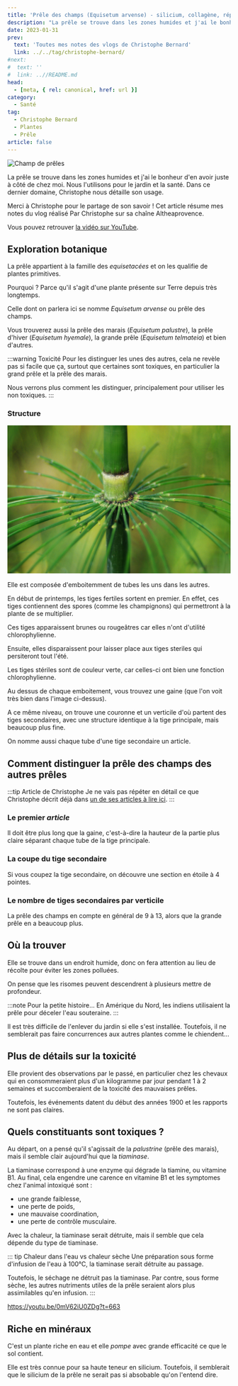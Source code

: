 ```yaml
---
title: 'Prêle des champs (Equisetum arvense) - silicium, collagène, réparation des tissus, par Christophe Bernard'
description: "La prêle se trouve dans les zones humides et j'ai le bonheur d'en avoir juste à côté de chez moi. Nous l'utilisons pour le jardin et la santé. Dans ce dernier domaine, Christophe nous détaille son usage."
date: 2023-01-31
prev:
  text: 'Toutes mes notes des vlogs de Christophe Bernard'
  link: ../../tag/christophe-bernard/
#next:
#  text: ''
#  link: ..//README.md
head:
  - [meta, { rel: canonical, href: url }]
category:
  - Santé
tag:
  - Christophe Bernard
  - Plantes
  - Prêle
article: false
---
```


![Champ de prêles](/images/2023-01-31-champ-de-prele.jpg 'Crédits: image extraite de https://commons.wikimedia.org/wiki/File:Schachtelhalmgras.JPG')

La prêle se trouve dans les zones humides et j'ai le bonheur d'en avoir juste à côté de chez moi. Nous l'utilisons pour le jardin et la santé. Dans ce dernier domaine, Christophe nous détaille son usage.

Merci à Christophe pour le partage de son savoir !
Cet article résume mes notes du vlog réalisé Par Christophe sur sa chaîne Altheaprovence.

<!-- more -->

Vous pouvez retrouver [la vidéo sur YouTube](https://www.youtube.com/watch?v=0mV62iU0ZDg).

## Exploration botanique

La prêle appartient à la famille des _equisetacées_ et on les qualifie de plantes primitives.

Pourquoi ? Parce qu'il s'agit d'une plante présente sur Terre depuis très longtemps.

Celle dont on parlera ici se nomme _Equisetum arvense_ ou prêle des champs.

Vous trouverez aussi la prêle des marais (_Equisetum palustre_), la prêle d'hiver (_Equisetum hyemale_), la grande prêle (_Equisetum telmateia_) et bien d'autres.

:::warning Toxicité
Pour les distinguer les unes des autres, cela ne revèle pas si facile que ça, surtout que certaines sont toxiques, en particulier la grand prêle et la prêle des marais.

Nous verrons plus comment les distinguer, principalement pour utiliser les non toxiques.
:::

### Structure

![Vue de près de la prêle des champs](./images/prele-des-champs-vue-de-pres.jpg "Crédits de l'image : publicdomainpictures.net")

Elle est composée d'emboitemment de tubes les uns dans les autres.

En début de printemps, les tiges fertiles sortent en premier. En effet, ces tiges contiennent des spores (comme les champignons) qui permettront à la plante de se multiplier.

Ces tiges apparaissent brunes ou rougeâtres car elles n'ont d'utilité chlorophylienne.

Ensuite, elles disparaissent pour laisser place aux tiges steriles qui persiteront tout l'été.

Les tiges stériles sont de couleur verte, car celles-ci ont bien une fonction chlorophylienne.

Au dessus de chaque emboitement, vous trouvez une gaine (que l'on voit très bien dans l'image ci-dessus).

A ce même niveau, on trouve une couronne et un verticile d'où partent des tiges secondaires, avec une structure identique à la tige principale, mais beaucoup plus fine.

On nomme aussi chaque tube d'une tige secondaire un article.

## Comment distinguer la prêle des champs des autres prêles

:::tip Article de Christophe
Je ne vais pas répéter en détail ce que Christophe décrit déjà dans [un de ses articles à lire ici](https://www.altheaprovence.com/reconnaitre-prele-champs/).
:::

### Le premier _article_

Il doit être plus long que la gaine, c'est-à-dire la hauteur de la partie plus claire séparant chaque tube de la tige principale.

### La coupe du tige secondaire

Si vous coupez la tige secondaire, on découvre une section en étoile à 4 pointes.

### Le nombre de tiges secondaires par verticile

La prêle des champs en compte en général de 9 à 13, alors que la grande prêle en a beaucoup plus.

## Où la trouver

Elle se trouve dans un endroit humide, donc on fera attention au lieu de récolte pour éviter les zones polluées.

On pense que les risomes peuvent descendrent à plusieurs mettre de profondeur.

:::note Pour la petite histoire...
En Amérique du Nord, les indiens utilisaient la prêle pour déceler l'eau souteraine.
:::

Il est très difficile de l'enlever du jardin si elle s'est installée.
Toutefois, il ne semblerait pas faire concurrences aux autres plantes comme le chiendent...

## Plus de détails sur la toxicité

Elle provient des observations par le passé, en particulier chez les chevaux qui en consommeraient plus d'un kilogramme par jour pendant 1 à 2 semaines et succomberaient de la toxicité des mauvaises prêles.

Toutefois, les événements datent du début des années 1900 et les rapports ne sont pas claires.

## Quels constituants sont toxiques ?

Au départ, on a pensé qu'il s'agissait de la _palustrine_ (prêle des marais), mais il semble clair aujourd'hui que la _tiaminase_.

La tiaminase correspond à une enzyme qui dégrade la tiamine, ou vitamine B1. Au final, cela engendre une carence en vitamine B1 et les symptomes chez l'animal intoxiqué sont :

- une grande faiblesse,
- une perte de poids,
- une mauvaise coordination,
- une perte de contrôle musculaire.

Avec la chaleur, la tiaminase serait détruite, mais il semble que cela dépende du type de tiaminase.

::: tip Chaleur dans l'eau vs chaleur sèche
Une préparation sous forme d'infusion de l'eau à 100°C, la tiaminase serait détruite au passage.

Toutefois, le séchage ne détruit pas la tiaminase. Par contre, sous forme sèche, les autres nutriments utiles de la prêle seraient alors plus assimilables qu'en infusion.
:::

https://youtu.be/0mV62iU0ZDg?t=663

## Riche en minéraux

C'est un plante riche en eau et elle _pompe_ avec grande efficacité ce que le sol contient.

Elle est très connue pour sa haute teneur en silicium. Toutefois, il semblerait que le silicium de la prêle ne serait pas si absobable qu'on l'entend dire.
